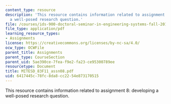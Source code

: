 ```yaml
---
content_type: resource
description: 'This resource contains information related to assignment 8: developing
  a well-posed research question.'
file: /courses/ids-900-doctoral-seminar-in-engineering-systems-fall-2011/6417445c78fc8da8cc2254e873170515_MITESD_83F11_assn08.pdf
file_type: application/pdf
learning_resource_types:
- Assignments
license: https://creativecommons.org/licenses/by-nc-sa/4.0/
ocw_type: OCWFile
parent_title: Assignments
parent_type: CourseSection
parent_uid: 5ae390ce-7fea-f9e2-fa23-ce95300789ee
resourcetype: Document
title: MITESD_83F11_assn08.pdf
uid: 6417445c-78fc-8da8-cc22-54e873170515
---
```

This resource contains information related to assignment 8: developing a well-posed research question.